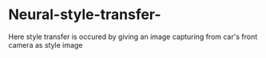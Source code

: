 # Neural-style-transfer-
Here style transfer is occured by giving an image capturing from car's front camera as style image
